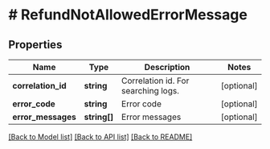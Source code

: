# # RefundNotAllowedErrorMessage

## Properties

Name | Type | Description | Notes
------------ | ------------- | ------------- | -------------
**correlation_id** | **string** | Correlation id. For searching logs. | [optional]
**error_code** | **string** | Error code | [optional]
**error_messages** | **string[]** | Error messages | [optional]

[[Back to Model list]](../../README.md#models) [[Back to API list]](../../README.md#endpoints) [[Back to README]](../../README.md)

